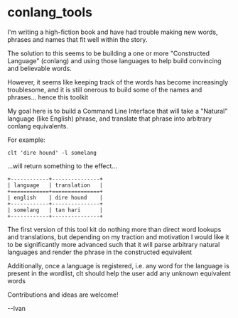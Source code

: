# conlang_tools

I'm writing a high-fiction book and have had trouble making new words, phrases and names that fit well within the story.

The solution to this seems to be building a one or more "Constructed Language" (conlang) and using those languages to help build convincing and believable words. 

However, it seems like keeping track of the words has become increasingly troublesome, and it is still onerous to build some of the names and phrases... hence this toolkit

My goal here is to build a Command Line Interface that will take a "Natural" language (like English) phrase, and translate that phrase into arbitrary conlang equivalents.

For example:

```shell
clt 'dire hound' -l somelang
```

...will return something to the effect...

```shell
+------------+---------------+
| language   | translation   |
+============+===============+
| english    | dire hound    |
+------------+---------------+
| somelang   | tan hari      |
+------------+---------------+

```

The first version of this tool kit do nothing more than direct word lookups and translations, but depending on my traction and motivation I would like it to be significantly more advanced such that it will parse arbitrary natural languages and render the phrase in the constructed equivalent

Additionally, once a language is registered, i.e. any word for the language is present in the wordlist, clt should help the user add any unknown equivalent words 

Contributions and ideas are welcome!

--Ivan
